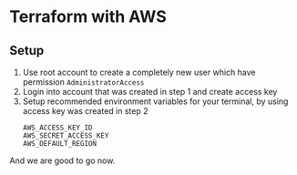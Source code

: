 # Terraform with AWS
## Setup
1. Use root account to create a completely new user which have permission `AdministratorAccess`
2. Login into account that was created in step 1 and create access key
3. Setup recommended environment variables for your terminal, by using access key was created in step 2
    ```
    AWS_ACCESS_KEY_ID
    AWS_SECRET_ACCESS_KEY
    AWS_DEFAULT_REGION
    ```
And we are good to go now.
